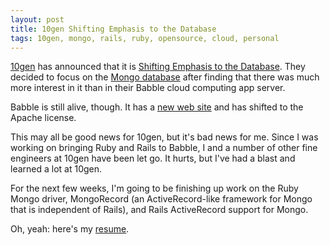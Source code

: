 ```yaml
---
layout: post
title: 10gen Shifting Emphasis to the Database
tags: 10gen, mongo, rails, ruby, opensource, cloud, personal
---
```


[10gen](http://www.10gen.com) has announced that it is
[Shifting Emphasis to the Database](http://www.10gen.com/blog/2009/1/shifting-emphasis-to-the-database).
They decided to focus on the [Mongo database](http://www.mongodb.org/) after
finding that there was much more interest in it than in their Babble cloud
computing app server.

Babble is still alive, though. It has a
[new web site](http://www.babbleapp.org/) and has shifted to the Apache
license.

This may all be good news for 10gen, but it's bad news for me. Since I was
working on bringing Ruby and Rails to Babble, I and a number of other fine
engineers at 10gen have been let go. It hurts, but I've had a blast and
learned a lot at 10gen.

For the next few weeks, I'm going to be finishing up work on the Ruby Mongo
driver, MongoRecord (an ActiveRecord-like framework for Mongo that is
independent of Rails), and Rails ActiveRecord support for Mongo.

Oh, yeah: here's my
[resume](http://www.jimmenard.com/Jim_Menard_resume.html).
